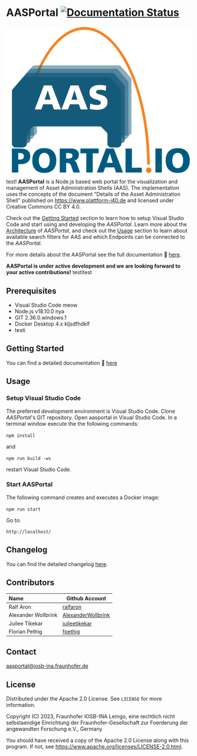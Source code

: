 # AASPortal [![Documentation Status](https://readthedocs.org/projects/aasportal/badge/?version=latest "Documentation Status")](https://aasportal.readthedocs.io/en/latest/?badge=latest)

![AASPortal Logo <](./docs/source/images/AASPortal_mid.png "AASPortal Logo")
test!
**AASPortal** is a Node.js based web portal for the visualization and management of Asset Administration Shells (AAS). The implementation uses the concepts of the document "Details of the Asset Administration Shell" published on https://www.plattform-i40.de and licensed under Creative Commons CC BY 4.0. 

Check out the [Getting Started](./docs/source/gettingstarted.md) section to learn how to setup Visual Studio Code and start using and developing the *AASPortal*. Learn more about the [Architecture](./docs/source/architecture.md) of *AASPortal*, and check out the [Usage](./docs/source/usage.md) section to learn about available search filters for AAS and which Endpoints can be connected to the *AASPortal*.

For more details about the AASPortal see the full documentation :blue_book: [here](https://aasportal.readthedocs.io/en/latest/?badge=latest).

**AASPortal is under active development and we are looking forward to your active contributions!**
testitest
## Prerequisites
- Visual Studio Code meow
- Node.js v18.10.0 nya
- GIT 2.36.0.windows.1
- Docker Desktop 4.x kljsdfhdklf
- testi

## Getting Started
You can find a detailed documentation :blue_book: [here](https://aasportal.readthedocs.io/)

## Usage

### Setup Visual Studio Code
The preferred development environment is Visual Studio Code. Clone *AASPortal*'s GIT repository. Open aasportal in Visual Studio Code. In a terminal window execute the the following commands:

`npm install`

and

`npm run build -ws`

restart Visual Studio Code.

### Start AASPortal
The following command creates and executes a Docker image:

`npm run start`

Go to:

    http://localhost/

## Changelog

You can find the detailed changelog [here](docs/source/changelog/changelog.md).

## Contributors

| Name                | Github Account                                              |
| :------------------ | ----------------------------------------------------------- |
| Ralf Aron           | [ralfaron](https://github.com/ralfaron)                     |
| Alexander Wollbrink | [AlexanderWollbrink](https://github.com/AlexanderWollbrink) |
| Juilee Tikekar      | [juileetikekar](https://github.com/juileetikekar)           |
| Florian Pethig      | [fpethig](https://github.com/fpethig)                       |

## Contact

aasportal@iosb-ina.fraunhofer.de

## License

Distributed under the Apache 2.0 License. See `LICENSE` for more information.

Copyright (C) 2023, Fraunhofer IOSB-INA Lemgo, eine rechtlich nicht selbstaendige Einrichtung der Fraunhofer-Gesellschaft zur Foerderung der angewandten Forschung e.V., Germany

You should have received a copy of the Apache 2.0 License along with this program. If not, see https://www.apache.org/licenses/LICENSE-2.0.html.
